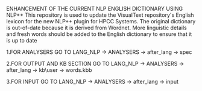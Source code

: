 ENHANCEMENT OF THE CURRENT NLP ENGLISH DICTIONARY USING NLP++
This repository is used to update the VisualText repository's English lexicon for the new NLP++ plugin for HPCC Systems. The original dictionary is out-of-date because it is derived from Wordnet. More linguistic details and fresh words should be added to the English dictionary to ensure that it is up to date

1.FOR ANALYSERS
GO TO LANG_NLP -> ANALYSERS -> after_lang -> spec

2.FOR OUTPUT AND KB SECTION
GO TO LANG_NLP -> ANALYSERS -> after_lang -> kb\user -> words.kbb

3.FOR INPUT
GO TO LANG_NLP -> ANALYSERS -> after_lang -> input
